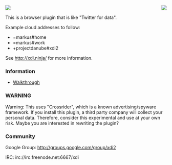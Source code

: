 <a href="http://projectdanube.org/" target="_blank"><img src="http://projectdanube.github.com/xdi2/images/projectdanube_logo.png" align="right"></a>
<img src="http://projectdanube.github.com/xdi-ninja/images/xdininja.png"><br>

This is a browser plugin that is like "Twitter for data".

Example cloud addresses to follow:

* =markus#home
* =markus#work
* +projectdanube#xdi2

See http://xdi.ninja/ for more information.

### Information

* [Walkthrough](https://github.com/projectdanube/xdi-ninja/wiki/Walkthrough)

### WARNING

Warning: This uses "Crossrider", which is a known advertising/spyware framework. If you install
this plugin, a third party company will collect your personal data. Therefore, consider
this experimental and use at your own risk. Maybe you are interested in rewriting the plugin? 

### Community

Google Group: http://groups.google.com/group/xdi2

IRC: irc://irc.freenode.net:6667/xdi
